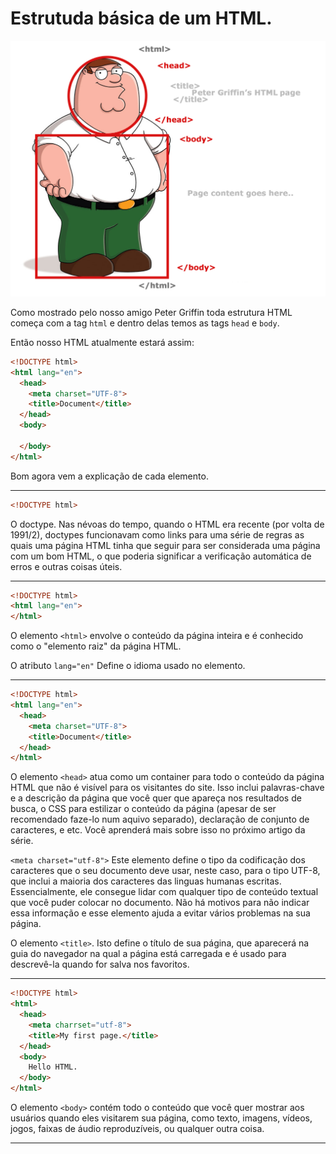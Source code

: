 # Estrutuda básica de um HTML.

![img](./assets/images/html_representation.png)

Como mostrado pelo nosso amigo Peter Griffin toda estrutura HTML começa com a tag `html` e dentro delas temos as tags `head` e `body`.

Então nosso HTML atualmente estará assim:

```html
<!DOCTYPE html>
<html lang="en">
  <head>
    <meta charset="UTF-8">
    <title>Document</title>
  </head>
  <body>
    
  </body>
</html>
```

Bom agora vem a explicação de cada elemento.

---

```html
<!DOCTYPE html>
```

O doctype. Nas névoas do tempo, quando o HTML era recente (por volta de 1991/2), doctypes funcionavam como links para uma série de regras as quais uma página HTML tinha que seguir para ser considerada uma página com um bom HTML, o que poderia significar a verificação automática de erros e outras coisas úteis.

---

```html
<!DOCTYPE html>
<html lang="en">
</html>
```
O elemento `<html>` envolve o conteúdo da página inteira e é conhecido como o "elemento raiz" da página HTML.

O atributo `lang="en"` Define o idioma usado no elemento.

---

```html
<!DOCTYPE html>
<html lang="en">
  <head>
    <meta charset="UTF-8">
    <title>Document</title>
  </head>
</html>
```

O elemento `<head>` atua como um container para todo o conteúdo da página HTML que não é visível para os visitantes do site. Isso inclui palavras-chave e a descrição da página que você quer que apareça nos resultados de busca, o CSS para estilizar o conteúdo da página (apesar de ser recomendado faze-lo num aquivo separado), declaração de conjunto de caracteres, e etc. Você aprenderá mais sobre isso no próximo artigo da série.

`<meta charset="utf-8">` Este elemento define o tipo da codificação dos caracteres que o seu documento deve usar, neste caso, para o tipo UTF-8, que inclui a maioria dos caracteres das linguas humanas escritas. Essencialmente, ele consegue lidar com qualquer tipo de conteúdo textual que você puder colocar no documento. Não há motivos para não indicar essa informação e esse elemento ajuda a evitar vários problemas na sua página.

O elemento `<title>`. Isto define o título de sua página, que aparecerá na guia do navegador na qual a página está carregada e é usado para descrevê-la quando for salva nos favoritos.

---

```html
<!DOCTYPE html>
<html>
  <head>
    <meta charrset="utf-8">
    <title>My first page.</title>
  </head>
  <body>
    Hello HTML.
  </body>
</html>
```

O elemento `<body>` contém todo o conteúdo que você quer mostrar aos usuários quando eles visitarem sua página, como texto, imagens, vídeos, jogos, faixas de áudio reproduzíveis, ou qualquer outra coisa.

---

